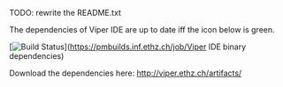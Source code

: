 TODO: rewrite the README.txt

The dependencies of Viper IDE are up to date iff the icon below is green. 

[![Build Status](https://pmbuilds.inf.ethz.ch/buildStatus/icon?job=Viper%20IDE%20binary%20dependencies)](https://pmbuilds.inf.ethz.ch/job/Viper IDE binary dependencies)

Download the dependencies here: http://viper.ethz.ch/artifacts/